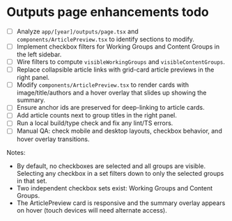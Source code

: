 # Outputs page enhancements todo

- [ ] Analyze `app/[year]/outputs/page.tsx` and `components/ArticlePreview.tsx` to identify sections to modify.
- [ ] Implement checkbox filters for Working Groups and Content Groups in the left sidebar.
- [ ] Wire filters to compute `visibleWorkingGroups` and `visibleContentGroups`.
- [ ] Replace collapsible article links with grid-card article previews in the right panel.
- [ ] Modify `components/ArticlePreview.tsx` to render cards with image/title/authors and a hover overlay that slides up showing the summary.
- [ ] Ensure anchor ids are preserved for deep-linking to article cards.
- [ ] Add article counts next to group titles in the right panel.
- [ ] Run a local build/type check and fix any lint/TS errors.
- [ ] Manual QA: check mobile and desktop layouts, checkbox behavior, and hover overlay transitions.

Notes:

- By default, no checkboxes are selected and all groups are visible. Selecting any checkbox in a set filters down to only the selected groups in that set.
- Two independent checkbox sets exist: Working Groups and Content Groups.
- The ArticlePreview card is responsive and the summary overlay appears on hover (touch devices will need alternate access).
